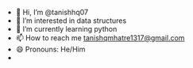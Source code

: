 - 👋 Hi, I’m @tanishhq07
- 👀 I’m interested in data structures
- 🌱 I’m currently learning python
- 📫 How to reach me tanishqmhatre1317@gmail.com
- 😄 Pronouns: He/Him
- 

<!---
tanishhq07/tanishhq07 is a ✨ special ✨ repository because its `README.md` (this file) appears on your GitHub profile.
You can click the Preview link to take a look at your changes.
--->
